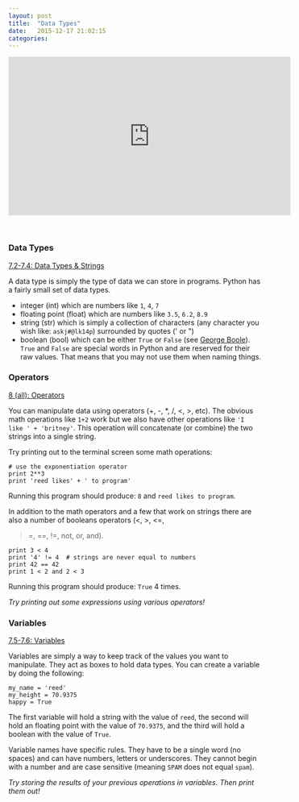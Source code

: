 ```yaml
---
layout: post
title:  "Data Types"
date:   2015-12-17 21:02:15
categories: 
---
```


<iframe width="560" height="315" src="https://www.youtube.com/embed/Qnmswnu0BSA" frameborder="0" allowfullscreen></iframe>

&nbsp;


### Data Types


<span><i class="fa fa-book"></i><a href="http://www.swaroopch.com/notes/python/#_literal_constants"> 7.2-7.4: Data Types & Strings</a></span>

A data type is simply the type of data we can store in programs. Python has a
fairly small set of data types. 

- integer (int) which are numbers like `1`, `4`, `7`
- floating point (float) which are numbers like `3.5`, `6.2`, `8.9`
- string (str) which is simply a collection of characters (any character you
    wish like: `askj#@lk14p`) surrounded by quotes (' or ")
- boolean (bool) which can be either `True` or `False` (see [George
     Boole](https://en.wikipedia.org/wiki/George_Boole)). `True` and `False` are
     special words in Python and are reserved for their raw values. That means
     that you may not use them when naming things.

### Operators

<span><i class="fa fa-book"></i><a href="http://www.swaroopch.com/notes/python/#_variable"> 8 (all): Operators</a></span>

You can manipulate data using operators (+, -, *, /, <, >, etc). The obvious math
operations like `1+2` work but we also have other operations like `'I like ' +
'britney'`. This operation will concatenate (or combine) the two strings into a
single string.

Try printing out to the terminal screen some math operations:

    # use the exponentiation operator
    print 2**3
    print 'reed likes' + ' to program'

Running this program should produce: `8` and `reed likes to program`.

In addition to the math operators and a few that work on strings there are also
a number of booleans operators (<, >, <=,
>=, ==, !=, not, or, and). 

    print 3 < 4
    print '4' != 4  # strings are never equal to numbers
    print 42 == 42
    print 1 < 2 and 2 < 3

Running this program should produce: `True` 4 times.

<span><em><i class="fa fa-flask"></i> Try printing out some expressions using
various operators!</em></span>

### Variables

<span><i class="fa fa-book"></i><a href="http://www.swaroopch.com/notes/python/#_variable"> 7.5-7.6: Variables</a></span>

Variables are simply a way to keep track of the values you want to manipulate.
They act as boxes to hold data types. You can create a variable by doing the
following:

    my_name = 'reed'
    my_height = 70.9375
    happy = True

The first variable will hold a string with the value of `reed`, the second
will hold an floating point with the value of `70.9375`, and the third will hold a
boolean with the value of `True`.

Variable names have specific rules. They have to be a single word (no spaces)
and can have numbers, letters or underscores. They cannot begin with a number
and are case sensitive (meaning `SPAM` does not equal `spam`).

<span><em><i class="fa fa-flask"></i> Try storing the results of your previous
operations in variables. Then print them out!</em></span>
